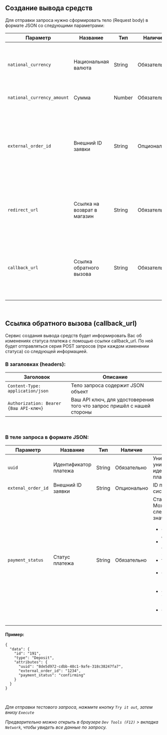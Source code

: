## Создание вывода средств

Для отправки запроса нужно сформировать тело (Request body) в формате JSON со следующими параметрами:

| Параметр                   | Название                    | Тип    | Наличие     | Описание                                                                                       |
|----------------------------|-----------------------------|--------|-------------|------------------------------------------------------------------------------------------------|
| `national_currency`        | Национальная валюта         | String | Обязательно | Укажите валюту, в которой клиент хочет получить деньги                                         |
| `national_currency_amount` | Сумма                       | Number | Обязательно | Укажите сумму платежа                                                                          |
| `external_order_id`        | Внешний ID заявки           | String | Опционально | Укажите ID платежа или заявки в Вашей системе, чтобы можно было по нему отследить платёж у нас |
| `redirect_url`             | Ссылка на возврат в магазин | String | Обязательно | Укажите ссылку, по которой клиент вернётся в магазин в конце оплаты                            |
| `callback_url`             | Ссылка обратного вызова     | String | Обязательно | Укажите Вашу ссылку обратного вызова, для POST запросов об изменениях статуса                  |

<br>

## Ссылка обратного вызова (callback_url)

Сервис создания вывода средств будет информировать Вас об изменениях статуса платежа с
помощью ссылки callback_url. По ней будет отправляться серия POST запросов (при
каждом изменении статуса) со следующей информацией.

### В загаловках (headers):

| Заголовок                              | Описание                                                               |
|----------------------------------------|------------------------------------------------------------------------|
| `Content-Type: application/json`       | Тело запроса содержит JSON объект                                      |
| `Authorization: Bearer {Ваш API-ключ}` | Ваш API ключ, для удостоверения того что запрос пришёл с нашей стороны |

<br>

### В теле запроса в формате JSON:

<table>
  <thead>
    <tr>
      <th>Параметр</th>
      <th>Название</th>
      <th>Тип</th>
      <th>Наличие</th>
      <th>Описание</th>
    </tr>
  </thead>
  <tbody>
    <tr>
      <td><code>uuid</code></td>
      <td>Идентификатор платежа</td>
      <td>String</td>
      <td>Обязательно</td>
      <td>Универсальный уникальный идентификатор платежа</td>
    </tr>
    <tr>
      <td><code>extenal_order_id</code></td>
      <td>Внешний ID заявки</td>
      <td>String</td>
      <td>Опционально</td>
      <td>ID платежа в Вашей системе</td>
    </tr>
    <tr>
      <td><code>payment_status</code></td>
      <td>Статус платежа</td>
      <td>String</td>
      <td>Обязательно</td>
      <td>
        Статус платежа. Может иметь следующие значения:
        <ul>
          <li><strong>draft</strong> — Ввод данных карты</li>
          <li><strong>processer_search</strong> — Поиск оператора</li>
          <li><strong>transferring</strong> — Перевод денег</li>
          <li><strong>confirming</strong> — Подтверждение перевода</li>
          <li><strong>completed</strong> — Успешно завершён</li>
          <li><strong>cancelled</strong> — Отменён</li>
        </ul>
      </td>
    </tr>
  </tbody>
</table>

#### Пример:

```
{
  "data": {
    "id": "191",
    "type": "Deposit",
    "attributes": {
      "uuid": "8de5d972-cdbb-48c1-9afe-318c38247fa7",
      "external_order_id": "1234",
      "payment_status": "confirming"
    }
  }
}
```

<br>

*Для отправки тестового запроса, нажмите кнопку `Try it out`, затем внизу `Execute`*

*Предварительно можно открыть в браузере `Dev Tools (F12)` > вкладка `Network`, чтобы увидеть все данные по запросу.*
